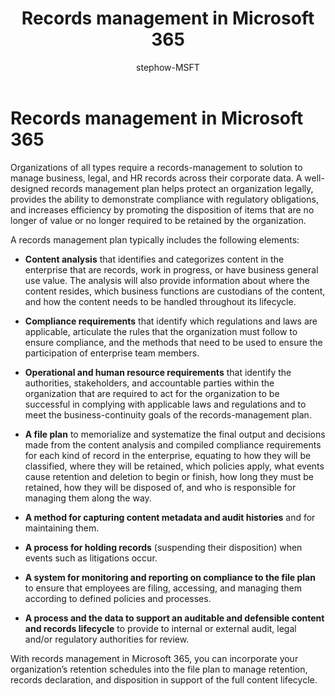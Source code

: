 ﻿---
title: "Records management in Microsoft 365"
ms.author: stephow
author: stephow-MSFT
manager: laurawi
ms.date: 
audience: Admin
ms.topic: conceptual
ms.service: O365-seccomp
localization_priority: Priority
ms.collection: M365-security-compliance
search.appverid: 
- MOE150
- MET150
description: "With records management in Microsoft 365, you can apply your organization’s specific retention schedules into a file plan to manage retention, records declaration, and disposition in support of the full content lifecycle."
---

# Records management in Microsoft 365

Organizations of all types require a records-management to solution to manage business, legal, and HR records across their corporate data.  A well-designed records management plan helps protect an organization legally, provides the ability to demonstrate compliance with regulatory obligations, and increases efficiency by promoting the disposition of  items that are no longer of value or no longer required to be retained by the organization. 
 
A records management plan typically includes the following elements:
 
- **Content analysis** that identifies and categorizes content in the enterprise that are records, work in progress, or have business general use value. The analysis will also provide information about where the content resides, which business functions are custodians of the content, and how the content needs to be handled throughout its lifecycle.

- **Compliance requirements** that identify which regulations and laws are applicable, articulate the rules that the organization must follow to ensure compliance, and the methods that need to be used to ensure the participation of enterprise team members.

- **Operational and human resource requirements** that identify the authorities, stakeholders, and accountable parties within the organization that are required to act for the organization to be successful in complying with applicable laws and regulations and to meet the business-continuity goals of the records-management plan.

- **A file plan** to memorialize and systematize the final output and decisions made from the content analysis and compiled compliance requirements for each kind of record in the enterprise, equating to how they will be classified, where they will be retained, which policies apply, what events cause retention and deletion to begin or finish, how long they must be retained, how they will be disposed of, and who is responsible for managing them along the way.

- **A method for capturing content metadata and audit histories** and for maintaining them.

- **A process for holding records** (suspending their disposition) when events such as litigations occur.

- **A system for monitoring and reporting on compliance to the file plan** to ensure that employees are filing, accessing, and managing them according to defined policies and processes.

- **A process and the data to support an auditable and defensible content and records lifecycle** to provide to internal or external audit, legal and/or regulatory authorities for review.

With records management in Microsoft 365, you can incorporate your organization’s retention schedules into the file plan to manage retention, records declaration, and disposition in support of the full content lifecycle.
